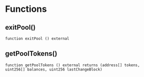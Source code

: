 # Functions

## exitPool()
`function exitPool () external`



## getPoolTokens()
`function getPoolTokens () external returns (address[] tokens, uint256[] balances, uint256 lastChangeBlock)`



